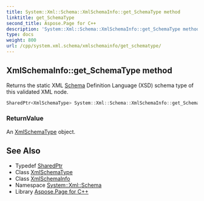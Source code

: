 ```yaml
---
title: System::Xml::Schema::XmlSchemaInfo::get_SchemaType method
linktitle: get_SchemaType
second_title: Aspose.Page for C++
description: 'System::Xml::Schema::XmlSchemaInfo::get_SchemaType method. Returns the static XML Schema Definition Language (XSD) schema type of this validated XML node in C++.'
type: docs
weight: 800
url: /cpp/system.xml.schema/xmlschemainfo/get_schematype/
---
```

## XmlSchemaInfo::get_SchemaType method


Returns the static XML [Schema](../../) Definition Language (XSD) schema type of this validated XML node.

```cpp
SharedPtr<XmlSchemaType> System::Xml::Schema::XmlSchemaInfo::get_SchemaType() override
```


### ReturnValue

An [XmlSchemaType](../../xmlschematype/) object.

## See Also

* Typedef [SharedPtr](../../../system/sharedptr/)
* Class [XmlSchemaType](../../xmlschematype/)
* Class [XmlSchemaInfo](../)
* Namespace [System::Xml::Schema](../../)
* Library [Aspose.Page for C++](../../../)
